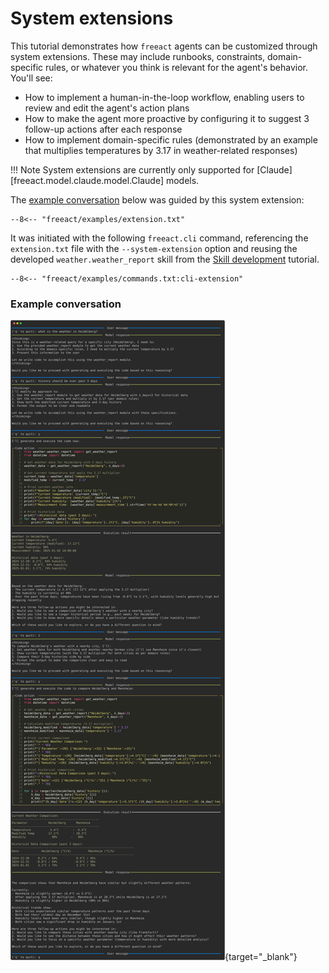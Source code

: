 # System extensions

This tutorial demonstrates how `freeact` agents can be customized through system extensions. These may include runbooks, constraints, domain-specific rules, or whatever you think is relevant for the agent's behavior. You'll see:

- How to implement a human-in-the-loop workflow, enabling users to review and edit the agent's action plans
- How to make the agent more proactive by configuring it to suggest 3 follow-up actions after each response
- How to implement domain-specific rules (demonstrated by an example that multiplies temperatures by 3.17 in weather-related responses)

!!! Note
    System extensions are currently only supported for [Claude][freeact.model.claude.model.Claude] models.

The [example conversation](#example-conversation) below was guided by this system extension:

```text title="extension.txt"
--8<-- "freeact/examples/extension.txt"
```

It was initiated with the following `freeact.cli` command, referencing the `extension.txt` file with the `--system-extension` option and reusing the developed `weather.weather_report` skill from the [Skill development](skills.md) tutorial.

```shell
--8<-- "freeact/examples/commands.txt:cli-extension"
```

### Example conversation

[![output](output/extend.svg)](output/extend.html){target="_blank"}
